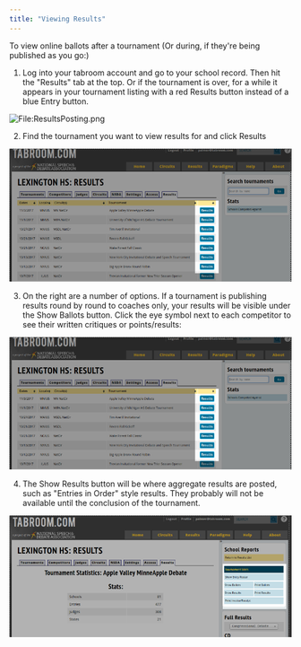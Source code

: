 ```yaml
---
title: "Viewing Results"
---
```


To view online ballots after a tournament (Or during, if they're being
published as you go:)

1. Log into your tabroom account and go to your school record. Then hit
the "Results" tab at the top. Or if the tournament is over, for a while
it appears in your tournament listing with a red Results button instead
of a blue Entry button.

<img src="/screenshots/ResultsPosting.png" title="File:ResultsPosting.png" />

2. Find the tournament you want to view results for and click Results

<img src="/screenshots/results-list.png" title="File:results-list.png" />

3. On the right are a number of options. If a tournament is publishing
results round by round to coaches only, your results will be visible
under the Show Ballots button. Click the eye symbol next to each
competitor to see their written critiques or points/results:

<img src="/screenshots/results-list.png" title="File:results-list.png" />

4. The Show Results button will be where aggregate results are posted,
such as "Entries in Order" style results. They probably will not be
available until the conclusion of the tournament.

<img src="/screenshots/ShowBallots.png" title="File:ShowBallots.png" />